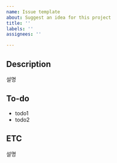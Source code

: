 ```yaml
---
name: Issue template
about: Suggest an idea for this project
title: ''
labels: ''
assignees: ''

---
```


## Description
설명

## To-do
 - todo1
 - todo2

## ETC
설명

